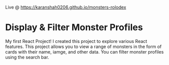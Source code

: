 Live @ https://karanshah0206.github.io/monsters-rolodex

# Display & Filter Monster Profiles

My first React Project! I created this project to explore various React features. This project allows you to view a range of monsters in the form of cards with their name, iamge, and other data. You can filter monster profiles using the search bar.
